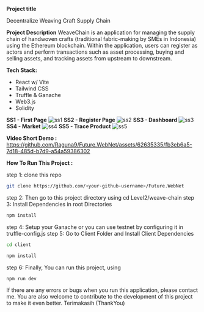 **Project title**

Decentralize Weaving Craft Supply Chain

**Project Description**
WeaveChain is an application for managing the supply chain of handwoven crafts (traditional fabric-making by SMEs in Indonesia) using the Ethereum blockchain. Within the application, users can register as actors and perform transactions such as asset processing, buying and selling assets, and tracking assets from upstream to downstream.

**Tech Stack:**
- React w/ Vite
- Tailwind CSS
- Truffle & Ganache
- Web3.js
- Solidity

**SS1 - First Page**
![ss1](https://github.com/Raguna9/Future.WebNet/assets/62635335/518cca00-6d6d-4528-bbd7-600c107fbef6)
**SS2 - Register Page**
![ss2](https://github.com/Raguna9/Future.WebNet/assets/62635335/bd607f6f-037c-449e-a2a9-07439997e715)
**SS3 - Dashboard**
![ss3](https://github.com/Raguna9/Future.WebNet/assets/62635335/00450f57-118e-4e99-af42-7d0269977aca)
**SS4 - Market**
![ss4](https://github.com/Raguna9/Future.WebNet/assets/62635335/dd63047c-2def-4820-93a3-c55ad7b7382d)
**SS5 - Trace Product**
![ss5](https://github.com/Raguna9/Future.WebNet/assets/62635335/a9650ff5-d376-42f4-81cd-7d49e7f20dcc)

**Video Short Demo :**
https://github.com/Raguna9/Future.WebNet/assets/62635335/fb3eb6a5-7d18-485d-b7d9-a54a59386302

**How To Run This Project :**
 
 step 1: clone this repo 
 ```bash
git clone https://github.com/<your-github-username>/Future.WebNet
```
 step 2: Then go to this project directory using cd Level2/weave-chain
 step 3: Install Dependencies in root Directories
 ```bash
npm install 
```
step 4: Setup your Ganache or you can use testnet by configuring it in truffle-config.js
step 5: Go to Client Folder and Install Client Dependencies
 ```bash
 cd client
```
 ```bash
npm install 
```
step 6: Finally, You can run this project, using
 ```bash
npm run dev 
```
If there are any errors or bugs when you run this application, please contact me. You are also welcome to contribute to the development of this project to make it even better. Terimakasih (ThankYou)
 


